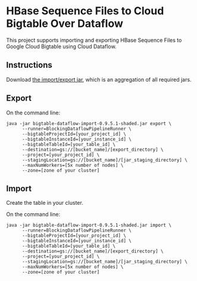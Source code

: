 # HBase Sequence Files to Cloud Bigtable Over Dataflow

This project supports importing and exporting HBase Sequence Files to Google Cloud Bigtable using
Cloud Dataflow.

## Instructions

Download [the import/export jar](http://search.maven.org/remotecontent?filepath=com/google/cloud/bigtable/bigtable-dataflow-import/0.9.5.1/bigtable-dataflow-import-0.9.5.1-shaded.jar), which is an aggregation of all required jars.

## Export

On the command line:

```
java -jar bigtable-dataflow-import-0.9.5.1-shaded.jar export \
      --runner=BlockingDataflowPipelineRunner \
      --bigtableProjectId=[your_project_id] \
      --bigtableInstanceId=[your_instance_id] \
      --bigtableTableId=[your_table_id] \
      --destination=gs://[bucket_name]/[export_directory] \
      --project=[your_project_id] \
      --stagingLocation=gs://[bucket_name]/[jar_staging_directory] \
      --maxNumWorkers=[5x number of nodes] \
      --zone=[zone of your cluster]
```

## Import 

Create the table in your cluster. 

On the command line:

```
java -jar bigtable-dataflow-import-0.9.5.1-shaded.jar import \
      --runner=BlockingDataflowPipelineRunner \
      --bigtableProjectId=[your_project_id] \
      --bigtableInstanceId=[your_instance_id] \
      --bigtableTableId=[your_table_id] \
      --destination=gs://[bucket_name]/[export_directory] \
      --project=[your_project_id] \
      --stagingLocation=gs://[bucket_name]/[jar_staging_directory] \
      --maxNumWorkers=[5x number of nodes] \
      --zone=[zone of your cluster]
```
